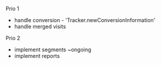 Prio 1
+ handle conversion - 'Tracker.newConversionInformation'
+ handle merged visits

Prio 2
+ implement segments ~ongoing
+ implement reports
